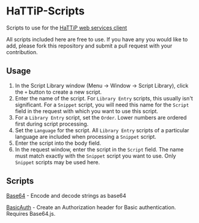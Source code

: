 HaTTiP-Scripts
==============

Scripts to use for the [HaTTiP web services client](http://pilgrimagesoftware.com/products/hattip)

All scripts included here are free to use. If you have any you would like to add, please 
fork this repository and submit a pull request with your contribution.


Usage
---

1. In the Script Library window (Menu -> Window -> Script Library), click the `+` button to 
   create a new script.
2. Enter the name of the script. For `Library Entry` scripts, this usually isn't significant.
   For a `Snippet` script, you will need this name for the `Script` field in the request with
   which you want to use this script.
3. For a `Library Entry` script, set the `Order`. Lower numbers are ordered first during 
   script processing.
4. Set the `Language` for the script. All `Library Entry` scripts of a particular language 
   are included when processing a `Snippet` script.
5. Enter the script into the body field.
6. In the request window, enter the script in the `Script` field. The name must match exactly
   with the `Snippet` script you want to use. Only `Snippet` scripts may be used here.


Scripts
---

[Base64](Base64.js) - Encode and decode strings as base64

[BasicAuth](BasicAuth.js) - Create an Authorization header for Basic authentication. Requires Base64.js.